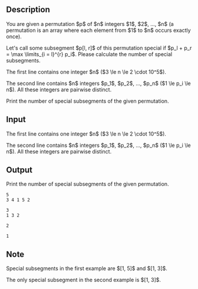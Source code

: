 ## Description

<div><p>You are given a permutation $p$ of $n$ integers $1$, $2$, ..., $n$ (a permutation is an array where each element from $1$ to $n$ occurs exactly once).</p><p>Let's call some subsegment $p[l, r]$ of this permutation special if $p_l + p_r = \max \limits_{i = l}^{r} p_i$. Please calculate the number of special subsegments.</p></div><div class="input-specification"><p>The first line contains one integer $n$ ($3 \le n \le 2 \cdot 10^5$).</p><p>The second line contains $n$ integers $p_1$, $p_2$, ..., $p_n$ ($1 \le p_i \le n$). All these integers are pairwise distinct.</p></div><div class="output-specification"><p>Print the number of special subsegments of the given permutation.</p></div>

## Input

<p>The first line contains one integer $n$ ($3 \le n \le 2 \cdot 10^5$).</p><p>The second line contains $n$ integers $p_1$, $p_2$, ..., $p_n$ ($1 \le p_i \le n$). All these integers are pairwise distinct.</p>

## Output

<p>Print the number of special subsegments of the given permutation.</p>





```input1
5
3 4 1 5 2
```




```input2
3
1 3 2
```




```output1
2
```




```output2
1
```



## Note

<p>Special subsegments in the first example are $[1, 5]$ and $[1, 3]$.</p><p>The only special subsegment in the second example is $[1, 3]$.</p>
